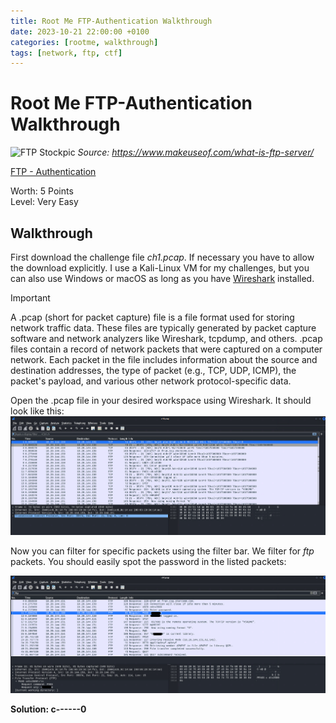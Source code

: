 ```yaml
---
title: Root Me FTP-Authentication Walkthrough
date: 2023-10-21 22:00:00 +0100
categories: [rootme, walkthrough]
tags: [network, ftp, ctf]
---
```


# Root Me FTP-Authentication Walkthrough
![FTP Stockpic](https://static2.makeuseofimages.com/wordpress/wp-content/uploads/2020/08/what-is-ftp-feature.jpg)
*Source: https://www.makeuseof.com/what-is-ftp-server/* <br> 

[FTP - Authentication](https://www.root-me.org/en/Challenges/Network/FTP-authentication)

Worth: 5 Points <br>
Level: Very Easy

## Walkthrough

First download the challenge file *ch1.pcap*. If necessary you have to allow the download explicitly. I use a Kali-Linux VM for my challenges, but you can also use Windows or macOS as long as you have [Wireshark](https://www.wireshark.org/) installed.

>[!IMPORTANT]
>A .pcap (short for packet capture) file is a file format used for storing network traffic data. These files are typically generated by packet capture software and network analyzers like Wireshark, tcpdump, and others. .pcap files contain a record of network packets that were captured on a computer network. Each packet in the file includes information about the source and destination addresses, the type of packet (e.g., TCP, UDP, ICMP), the packet's payload, and various other network protocol-specific data.

Open the .pcap file in your desired workspace using Wireshark. It should look like this:
![Wireshark Capture Ch1](/assets/img/FTP-Ch1.png) 


Now you can filter for specific packets using the filter bar. We filter for *ftp* packets. You should easily spot the password in the listed packets:

![Wireshark Capture Ch1](/assets/img/FTP-Ch1_2.png)


**Solution: c------0**
